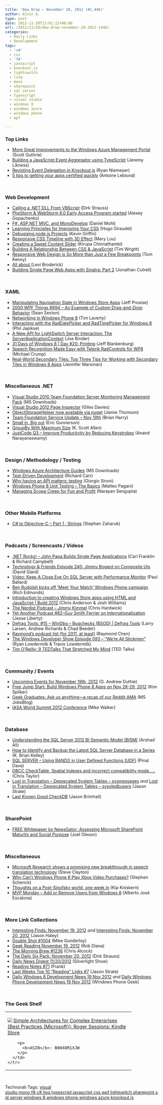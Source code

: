 ```yaml
---
title: 'Dew Drop – November 20, 2012 (#1,446)'
author: Alvin A.
type: post
date: 2012-11-20T13:01:22+00:00
url: /2012/11/20/dew-drop-november-20-2012-1446/
categories:
  - Daily Links
  - Development
tags:
  - 'c#'
  - css
  - 'f#'
  - javascript
  - knockout.js
  - lightswitch
  - linq
  - mono
  - sharepoint
  - sql server
  - typescript
  - visual studio
  - windows 8
  - windows azure
  - windows phone
  - wpf

---
```

### <a name="top"></a>Top Links

  * <a href="http://weblogs.asp.net/scottgu/archive/2012/11/19/more-great-improvements-to-the-windows-azure-management-portal.aspx" target="_blank">More Great Improvements to the Windows Azure Management Portal</a> (Scott Guthrie)
  * <a href="http://feedproxy.google.com/~r/CSharperImage/~3/8Ogd2zFJwm8/building-javascript-event-aggregator.html" target="_blank">Building a JavaScript Event Aggregator using TypeScript</a> (Jeremy Likness)
  * <a href="http://feedproxy.google.com/~r/KnockMeOut/~3/aIQCmhhpNPw/revisit-event-delegation-in-knockout-js.html" target="_blank">Revisting Event Delegation in Knockout.js</a> (Ryan Niemeyer)
  * <a href="http://blogs.msdn.com/b/windowsstore/archive/2012/11/19/5-tips-to-getting-your-apps-certified-quickly.aspx" target="_blank">5 tips to getting your apps certified quickly</a> (Antoine Leblond)

&#160;

### <a name="web"></a>Web Development

  * <a href="http://feedproxy.google.com/~r/DirkStrauss/~3/McA92jY77A8/calling-a-net-dll-from-vbscript" target="_blank">Calling a .NET DLL From VBScript</a> (Dirk Strauss)
  * <a href="http://feedproxy.google.com/~r/jetbrains_webIde/~3/8GPlbQ5QOSo/" target="_blank">PhpStorm & WebStorm 6.0 Early Access Program started</a> (Alexey Gopachenko)
  * <a href="http://feedproxy.google.com/~r/BloggemDano/~3/H8WZMDvqd40/f-aspnet-mvc-and-monodevelop.html" target="_blank">F#, ASP.NET MVC, and MonoDevelop</a> (Daniel Mohl)
  * <a href="http://tympanus.net/codrops/2012/11/20/learning-principles-for-improving-your-css/" target="_blank">Learning Principles for Improving Your CSS</a> (Hugo Giraudel)
  * <a href="http://feedproxy.google.com/~r/KevinGriffin/~3/W2fJE3dIFhA/" target="_blank">Debugging node.js Projects</a> (Kevin Griffin)
  * <a href="http://tympanus.net/codrops/2012/11/19/responsive-css-timeline-with-3d-effect/" target="_blank">Responsive CSS Timeline with 3D Effect</a> (Mary Lou)
  * <a href="http://www.kirupa.com/html5/creating_a_sweet_content_slider.htm" target="_blank">Creating a Sweet Content Slider</a> (Kirupa Chinnathambi)
  * <a href="http://www.smashingmagazine.com/2012/11/19/building-relationship-between-css-javascript/" target="_blank">Building A Relationship Between CSS & JavaScript</a> (Tim Wright)
  * <a href="http://feedproxy.google.com/~r/InspectElement/~3/plzLjx5TjjU/" target="_blank">Responsive Web Design is So More than Just a Few Breakpoints</a> (Tom Kenny)
  * <a href="http://blogs.msdn.com/b/webdev/archive/2012/11/19/all-about-httpruntime-targetframework.aspx" target="_blank">All about <httpRuntime targetFramework></a> (Levi Broderick)
  * <a href="http://feedproxy.google.com/~r/nettuts/~3/9gJ5KPZax8Q/" target="_blank">Building Single Page Web Apps with Sinatra: Part 2</a> (Jonathan Cutrell)

&#160;

### <a name="silverlight"></a>XAML

  * <a href="http://www.wintellect.com/cs/blogs/jprosise/archive/2012/11/20/manipulating-navigation-state-in-windows-store-apps.aspx" target="_blank">Manipulating Navigation State in Windows Store Apps</a> (Jeff Prosise)
  * <a href="http://wpf.2000things.com/2012/11/20/694-an-example-of-custom-drag-and-drop-behavior/" target="_blank">2000 WPF Things #694 – An Example of Custom Drag-and-Drop Behavior</a> (Sean Sexton)
  * <a href="http://blogs.windows.com/windows_phone/b/wpdev/archive/2012/11/19/networking-in-windows-phone-8.aspx" target="_blank">Networking in Windows Phone 8</a> (Tim Laverty)
  * <a href="http://feedproxy.google.com/~r/Telerik/~3/_1BIpw_4M3g/interacting-with-the-raddatepicker-and-radtimepicker-for-windows-8.aspx" target="_blank">Interacting with the RadDatePicker and RadTimePicker for Windows 8</a> (Phil Japikse)
  * <a href="http://blogs.msdn.com/b/lightswitch/archive/2012/11/19/a-new-api-for-lightswitch-server-interaction-the-serverapplicationcontext.aspx" target="_blank">A New API for LightSwitch Server Interaction: The ServerApplicationContext</a> (Joe Binder)
  * <a href="http://feedproxy.google.com/~r/Blankenthoughts/~3/nikwlWbhCkk/" target="_blank">31 Days of Windows 8 | Day #20: Printing</a> (Jeff Blankenburg)
  * <a href="http://feedproxy.google.com/~r/Telerik/~3/RYKMJXAP9zw/speech-recognition-made-easy-with-telerik-radcontrols-for-wp8.aspx" target="_blank">Speech Recognition Made Easy with Telerik RadControls for WP8</a> (Michael Crump)
  * <a href="http://feedproxy.google.com/~r/JenniferMarsman/~3/D03IQQr6efw/real-world-secondary-tiles-top-three-tips-for-working-with-secondary-tiles-in-windows-8-apps.aspx" target="_blank">Real-World Secondary Tiles: Top Three Tips for Working with Secondary Tiles in Windows 8 Apps</a> (Jennifer Marsman)

&#160;

### <a name="dotnet"></a>Miscellaneous .NET

  * <a href="http://www.microsoft.com/en-us/download/details.aspx?id=6325&WT.mc_id=rss_alldownloads_all" target="_blank">Visual Studio 2010 Team Foundation Server Monitoring Management Pack</a> (MS Downloads)
  * <a href="http://blogs.msdn.com/b/visualstudiouk/archive/2012/11/19/visual-studio-2012-page-inspector.aspx" target="_blank">Visual Studio 2012 Page Inspector</a> (Giles Davies)
  * <a href="http://feedproxy.google.com/~r/jamiet/~3/oCINcbQjjxk/objectstoragehelper-now-available-via-nuget.aspx" target="_blank">ObjectStorageHelper now available via nuget</a> (Jamie Thomson)
  * <a href="http://blogs.msdn.com/b/bharry/archive/2012/11/19/team-foundation-service-update-nov-19th.aspx" target="_blank">Team Foundation Service Update – Nov 19th</a> (Brian Harry)
  * <a href="http://blogs.msdn.com/b/ericgu/archive/2012/11/19/small-in-big-out.aspx" target="_blank">Small in, Big out</a> (Eric Gunnerson)
  * <a href="http://odetocode.com/Blogs/scott/archive/2012/11/14/groupby-with-maximum-size.aspx" target="_blank">GroupBy With Maximum Size</a> (K. Scott Allen)
  * <a href="http://www.infoq.com/news/2012/11/justcodeq3-features" target="_blank">JustCode Q3 &#8211; Improve Productivity by Reducing Keystrokes</a> (Anand Narayanaswamy)

&#160;

### <a name="design"></a>Design / Methodology / Testing

  * <a href="http://www.microsoft.com/en-us/download/details.aspx?id=35764&WT.mc_id=rss_alldownloads_all" target="_blank">Windows Azure Architecture Guides</a> (MS Downloads)
  * <a href="http://feedproxy.google.com/~r/BlackwaspLatestAdditions/~3/sVYlj04-9ro/RSSLanding.aspx" target="_blank">Test-Driven Development</a> (Richard Carr)
  * <a href="http://feeds.dzone.com/~r/zones/agile/~3/b9Klmwo1Ns0/why-having-api-matters-testing" target="_blank">Why having an API matters: testing</a> (Giorgio Sironi)
  * <a href="http://mobile.dzone.com/articles/windows-phone-8-unity-testing" target="_blank">Windows Phone 8 Unit Testing &#8211; The Basics</a> (Matteo Pagani)
  * <a href="http://blog.matrixresources.com/blog/managing-scope-creep-fun-and-profit" target="_blank">Managing Scope Creep for Fun and Profit</a> (Narayan Sengupta)

&#160;

### <a name="mobile"></a>Other Mobile Platforms

  * <a href="http://www.infragistics.com/community/blogs/stevez/archive/2012/11/19/c-to-objective-c-part-1-strings.aspx" target="_blank">C# to Objective-C &#8211; Part 1 : Strings</a> (Stephen Zaharuk)

&#160;

### <a name="podcasts"></a>Podcasts / Screencasts / Videos

  * <a href="http://www.dotnetrocks.com/default.aspx?ShowNum=821" target="_blank">.NET Rocks! &#8211; John Papa Builds Single Page Applications</a> (Carl Franklin & Richard Campbell)
  * <a href="http://feedproxy.google.com/~r/TechnologyAndFriends/~3/jrpg0TJbdqU/tf240.aspx" target="_blank">Technology & Friends Episode 240: Jimmy Bogard on Composite UIs</a> (David Giard)
  * <a href="http://blog.pluralsight.com/2012/11/19/video-keep-a-close-eye-on-sql-server-with-performance-monitor/" target="_blank">Video: Keep A Close Eye On SQL Server with Performance Monitor</a> (Paul Ballard)
  * <a href="http://feedproxy.google.com/~r/wmexperts/~3/bwhYGFPgO_E/story01.htm" target="_blank">Ben Rudolph kicks off &#8216;Meet Your Match&#8217; Windows Phone campaign</a> (Rich Edmonds)
  * <a href="http://channel9.msdn.com/Events/Build/2012/3-115" target="_blank">Introduction to creating Windows Store apps using HTML and JavaScript | Build 2012</a> (Chris Anderson & Josh Williams)
  * <a href="http://nerdist.libsyn.com/jimmy-kimmel" target="_blank">The Nerdist Podcast &#8211; Jimmy Kimmel</a> (Chris Hardwick)
  * <a href="http://feedproxy.google.com/~r/JesseLiberty-SilverlightGeek/~3/yNULWUprnw8/" target="_blank">Yet Another Podcast #82–Guy Smith Ferrier on Internationalization</a> (Jesse Liberty)
  * <a href="http://channel9.msdn.com/Shows/Defrag-Tools/Defrag-Tools-15-WinDbg-Bugchecks" target="_blank">Defrag Tools: #15 &#8211; WinDbg &#8211; Bugchecks (BSOD) | Defrag Tools</a> (Larry Larsen, Andrew Richards & Chad Beeder)
  * <a href="http://blogs.msdn.com/b/oldnewthing/archive/2012/11/19/10369719.aspx" target="_blank">Raymond&#8217;s podcast list (for 2011, at least)</a> (Raymond Chen)
  * <a href="http://windowsdevelopershow.com/2012/11/episode-093-were-all-stickmen/" target="_blank">The Windows Developer Show Episode 093 – “We’re All Stickmen”</a> (Ryan Lowdermilk & Travis Lowdermilk)
  * <a href="http://feedproxy.google.com/~r/Mashable/~3/OVDQo6XpeKA/" target="_blank">Tim O’Reilly: 9 TEDTalks That Stretched My Mind</a> (TED Talks)

&#160;

### <a name="events"></a>Community / Events

  * <a href="http://feeds.devhammer.net/~r/devhammer/~3/bOZg7NQaWJg/upcoming-events-for-november-19th-2012" target="_blank">Upcoming Events for November 19th, 2012</a> (G. Andrew Duthie)
  * <a href="http://blogs.msdn.com/b/microsoft_press/archive/2012/11/19/free-jump-start-build-windows-phone-8-apps-on-nov-28-29-2012.aspx" target="_blank">Free Jump Start: Build Windows Phone 8 Apps on Nov 28-29, 2012</a> (Kim Spilker)
  * <a href="http://feeds.microsoftjobsblog.com/~r/MicrosoftJobsBlog/~3/J3jUSCRy3sk/geek-graduates-ask-us-anything%E2%80%94a-recap-of-our-reddit-ama" target="_blank">Geek Graduates: Ask us anything—a recap of our Reddit AMA</a> (MS JobsBlog)
  * <a href="http://feedproxy.google.com/~r/MikeWalker/~3/35s7-t6doiI/iasa-world-summit-2012-conference.html" target="_blank">IASA World Summit 2012 Conference</a> (Mike Walker)

&#160;

### <a name="sql"></a>Database

  * <a href="http://feedproxy.google.com/~r/MSSQLTips-LatestSqlServerTips/~3/x5iZwnv_7nI/tip.asp" target="_blank">Understanding the SQL Server 2012 BI Semantic Model (BISM)</a> (Arshad Ali)
  * <a href="http://feedproxy.google.com/~r/MSSQLTips-LatestSqlServerTips/~3/cebZn1SWyd4/tip.asp" target="_blank">How to Identify and Backup the Latest SQL Server Database in a Series</a> (K. Brian Kelley)
  * <a href="http://blog.sqlauthority.com/2012/11/20/sql-server-using-rand-in-user-defined-functions-udf/" target="_blank">SQL SERVER – Using RAND() in User Defined Functions (UDF)</a> (Pinal Dave)
  * <a href="http://www.sqlservercentral.com/blogs/chriss-sql-blog/2012/11/19/dbcc-checktable-spatial-indexes-and-incorrect-compatibility-mode/" target="_blank">DBCC CheckTable, Spatial Indexes and incorrect compatibility mode…..</a> (Chris Taylor)
  * <a href="http://feedproxy.google.com/~r/sqlserverpedia/~3/WfuDvYLqs_s/" target="_blank">Lost in Translation – Deprecated System Tables – sysmessages</a> _and_ <a href="http://www.sqlservercentral.com/blogs/stratesql/2012/11/19/lost-in-translation-deprecated-system-tables-sysoledbusers/" target="_blank">Lost in Translation – Deprecated System Tables – sysoledbusers</a> (Jason Strate)
  * <a href="http://www.sqlservercentral.com/blogs/sqlrnnr/2012/11/20/last-known-good-checkdb/" target="_blank">Last Known Good CheckDB</a> (Jason Brimhall)

&#160;

### <a name="sp"></a>SharePoint

  * <a href="http://feedproxy.google.com/~r/JoelsSharepointLand/~3/0Y10whnTl-8/ViewPost.aspx" target="_blank">FREE Whitepaper by NewsGator: Assessing Microsoft SharePoint Maturity and Social Purpose</a> (Joel Oleson)

&#160;

### <a name="misc"></a>Miscellaneous

  * <a href="http://blogs.technet.com/b/next/archive/2012/11/08/microsoft-research-shows-a-promising-new-breakthrough-in-speech-translation-technology.aspx#.UKpqWOPAdNi" target="_blank">Microsoft Research shows a promising new breakthrough in speech translation technology</a> (Steve Clayton)
  * <a href="http://pocketnow.com/2012/11/19/windows-phone-8-xbox-video" target="_blank">Why Can’t Windows Phone 8 Play Xbox Video Purchases?</a> (Stephen Schenck)
  * <a href="http://feedproxy.google.com/~r/liveside/~3/katlwi3eMNo/" target="_blank">Thoughts on a Post-Sinofsky world, one week in</a> (Kip Kniskern)
  * <a href="http://blogs.msdn.com/b/mvpawardprogram/archive/2012/11/19/mvp-monday-add-or-remove-users-from-windows-8.aspx" target="_blank">MVP Monday &#8211; Add or Remove Users from Windows 8</a> (Alberto José Escalona)

&#160;

### <a name="links"></a>More Link Collections

  * <a href="http://jasonhaley.com/blog/post.aspx?id=bf5e4278-9656-4510-9d3f-c04e8802c218" target="_blank">Interesting Finds: November 19, 2012</a> _and_ <a href="http://jasonhaley.com/blog/post.aspx?id=5c4dbb25-4086-497d-b255-ec46ef9ca750" target="_blank">Interesting Finds: November 20, 2012</a> (Jason Haley)
  * <a href="http://afreshcup.com/home/2012/11/19/double-shot-1004.html" target="_blank">Double Shot #1004</a> (Mike Gunderloy)
  * <a href="http://feedproxy.google.com/~r/RegularGeek/~3/n22zkKc5q0A/" target="_blank">Geek Reading November 19, 2012</a> (Rob Diana)
  * <a href="http://feedproxy.google.com/~r/ReflectivePerspective/~3/9giobyruVUU/" target="_blank">The Morning Brew #1236</a> (Chris Alcock)
  * <a href="http://feedproxy.google.com/~r/DirkStrauss/~3/2KVSgsGgGpk/the-daily-six-pack-november-20-2012" target="_blank">The Daily Six Pack: November 20, 2012</a> (Dirk Strauss)
  * <a href="http://feedproxy.google.com/~r/silverlightshow/~3/ES-Mv5XJV6c/Daily-News-Digest-11-20-2012.aspx" target="_blank">Daily News Digest 11/20/2012</a> (Silverlight Show)
  * <a href="http://www.frankysnotes.com/2012/11/reading-notes-71.html" target="_blank">Reading Notes #71</a> (Frank)
  * <a href="http://feedproxy.google.com/~r/sqlserverpedia/~3/j2UWy857CEU/" target="_blank">Last Weeks Top 10 “Reading” Links #7</a> (Jason Strate)
  * <a href="http://www.windowsphonegeek.com/windows-8-news/daily-windows-8-development-news-19-nov-2012" target="_blank">Daily Windows 8 Development News 19 Nov 2012</a> _and_ <a href="http://feedproxy.google.com/~r/Windowsphonegeek/~3/FOiebLLBt_U/daily-windows-phone-development-news-19-nov-2012" target="_blank">Daily Windows Phone Development News 19 Nov 2012</a> (Windows Phone Geek)

&#160;

### <a name="shelf"></a>The Geek Shelf

<div style="padding-bottom: 0px; margin: 0px; padding-left: 0px; padding-right: 0px; display: inline; float: none; padding-top: 0px" id="scid:7dc1bd33-94bd-46fd-a20b-0131235bcd47:020882d0-4ddd-4dad-8a0c-82c15878e9f1" class="wlWriterEditableSmartContent">
  <table cellspacing="0" cellpadding="2" width="400" border="0" unselectable="on">
    <tr>
      <td valign="top" width="400">
        <p>
          <a title="Simple Architectures for Complex Enterprises (Best Practices (Microsoft)): Roger Sessions: Kindle Store" href="http://www.amazon.com/exec/obidos/ASIN/B004OR1XJW/alvinashcraft-20"><img data-recalc-dims="1" decoding="async" src="https://i0.wp.com/images.amazon.com/images/P/B004OR1XJW.01.MZZZZZZZ.jpg?w=660" border="0" align="left" style="float:left" />Simple Architectures for Complex Enterprises (Best Practices (Microsoft)): Roger Sessions: Kindle Store</a>
        </p>
        
        <p>
          <b>ASIN</b>: B004OR1XJW
        </p>
      </td>
    </tr>
  </table>
</div>

&#160;

<div style="padding-bottom: 0px; margin: 0px; padding-left: 0px; padding-right: 0px; display: inline; float: none; padding-top: 0px" id="scid:0767317B-992E-4b12-91E0-4F059A8CECA8:47958468-9b28-4d25-991a-f1b702fc1414" class="wlWriterEditableSmartContent">
  Technorati Tags: <a href="http://technorati.com/tags/visual+studio" rel="tag">visual studio</a>,<a href="http://technorati.com/tags/mono" rel="tag">mono</a>,<a href="http://technorati.com/tags/f%23" rel="tag">f#</a>,<a href="http://technorati.com/tags/c%23" rel="tag">c#</a>,<a href="http://technorati.com/tags/linq" rel="tag">linq</a>,<a href="http://technorati.com/tags/typescript" rel="tag">typescript</a>,<a href="http://technorati.com/tags/javascript" rel="tag">javascript</a>,<a href="http://technorati.com/tags/css" rel="tag">css</a>,<a href="http://technorati.com/tags/wpf" rel="tag">wpf</a>,<a href="http://technorati.com/tags/lightswitch" rel="tag">lightswitch</a>,<a href="http://technorati.com/tags/sharepoint" rel="tag">sharepoint</a>,<a href="http://technorati.com/tags/sql+server" rel="tag">sql server</a>,<a href="http://technorati.com/tags/windows+8" rel="tag">windows 8</a>,<a href="http://technorati.com/tags/windows+phone" rel="tag">windows phone</a>,<a href="http://technorati.com/tags/windows+azure" rel="tag">windows azure</a>,<a href="http://technorati.com/tags/knockout.js" rel="tag">knockout.js</a>
</div>